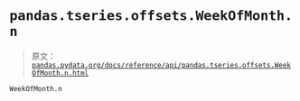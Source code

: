 # `pandas.tseries.offsets.WeekOfMonth.n`

> 原文：[`pandas.pydata.org/docs/reference/api/pandas.tseries.offsets.WeekOfMonth.n.html`](https://pandas.pydata.org/docs/reference/api/pandas.tseries.offsets.WeekOfMonth.n.html)

```py
WeekOfMonth.n
```
